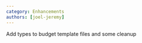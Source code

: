 ```yaml
---
category: Enhancements
authors: [joel-jeremy]
---
```


Add types to budget template files and some cleanup
